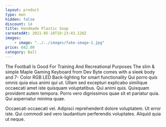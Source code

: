 ```yaml
---
layout: product
type: men
hidden: false
discount: 14
title: Handmade Plastic Soap
careatedAt: 2021-05-10T19:23:43.128Z
images:
    - image: "../../images/fake-image-1.jpg"
price: 642.00
category: Ball
---
```

The Football Is Good For Training And Recreational Purposes
The slim & simple Maple Gaming Keyboard from Dev Byte comes with a sleek body and 7- Color RGB LED Back-lighting for smart functionality
Qui porro quis omnis quia eius animi qui ut. Ullam sed excepturi explicabo similique occaecati amet iste quisquam voluptatibus. Qui animi quis. Quisquam provident autem tempora. Porro vero dignissimos quae sit et pariatur quia. Qui aspernatur minima quae.
 Occaecati occaecati vel. Adipisci reprehenderit dolore voluptatem. Ut error iste. Qui commodi sed vero laudantium perferendis voluptates. Aliquid quia ut neque.
